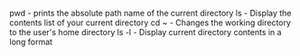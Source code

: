 pwd - prints the absolute path name of the current directory
ls - Display the contents list of your current directory
cd ~ - Changes the working directory to the user's home directory
ls -l - Display current directory contents in a long format 
